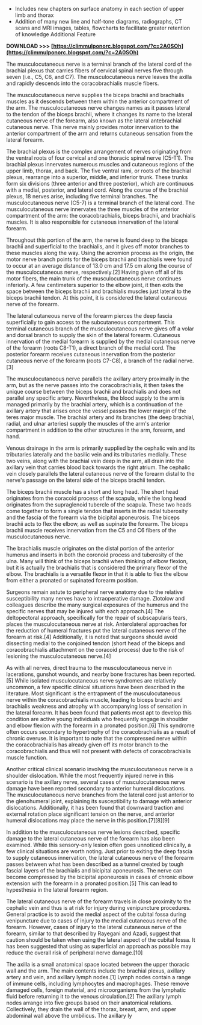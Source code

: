 
 
- Includes new chapters on surface anatomy in each section of upper limb and thorax
 - Addition of many new line and half-tone diagrams, radiographs, CT scans and MRI images, tables, flowcharts to facilitate greater retention of knowledge
 Additional Feature
 
**DOWNLOAD >>> [https://climmulponorc.blogspot.com/?c=2A0SOh](https://climmulponorc.blogspot.com/?c=2A0SOh)**


 
The musculocutaneous nerve is a terminal branch of the lateral cord of the brachial plexus that carries fibers of cervical spinal nerves five through seven (i.e., C5, C6, and C7). The musculocutaneous nerve leaves the axilla and rapidly descends into the coracobrachialis muscle fibers.
 
The musculocutaneous nerve supplies the biceps brachii and brachialis muscles as it descends between them within the anterior compartment of the arm. The musculocutaneous nerve changes names as it passes lateral to the tendon of the biceps brachii, where it changes its name to the lateral cutaneous nerve of the forearm, also known as the lateral antebrachial cutaneous nerve. This nerve mainly provides motor innervation to the anterior compartment of the arm and returns cutaneous sensation from the lateral forearm.
 
The brachial plexus is the complex arrangement of nerves originating from the ventral roots of four cervical and one thoracic spinal nerve (C5-T1). The brachial plexus innervates numerous muscles and cutaneous regions of the upper limb, thorax, and back. The five ventral rami, or roots of the brachial plexus, rearrange into a superior, middle, and inferior trunk. These trunks form six divisions (three anterior and three posterior), which are continuous with a medial, posterior, and lateral cord. Along the course of the brachial plexus, 18 nerves arise, including five terminal branches. The musculocutaneous nerve (C5-7) is a terminal branch of the lateral cord. The musculocutaneous nerve innervates the three muscles of the anterior compartment of the arm: the coracobrachialis, biceps brachii, and brachialis muscles. It is also responsible for cutaneous innervation of the lateral forearm.
 
Throughout this portion of the arm, the nerve is found deep to the biceps brachii and superficial to the brachialis, and it gives off motor branches to these muscles along the way. Using the acromion process as the origin, the motor nerve branch points for the biceps brachii and brachialis were found to occur at an average distance of 13.0 cm and 17.5 cm along the course of the musculocutaneous nerve, respectively.[2] Having given off all of its motor fibers, the main trunk of the musculocutaneous nerve continues inferiorly. A few centimeters superior to the elbow joint, it then exits the space between the biceps brachii and brachialis muscles just lateral to the biceps brachii tendon. At this point, it is considered the lateral cutaneous nerve of the forearm.
 
The lateral cutaneous nerve of the forearm pierces the deep fascia superficially to gain access to the subcutaneous compartment. This terminal cutaneous branch of the musculocutaneous nerve gives off a volar and dorsal branch to supply the skin of the lateral forearm. Cutaneous innervation of the medial forearm is supplied by the medial cutaneous nerve of the forearm (roots C8-T1), a direct branch of the medial cord. The posterior forearm receives cutaneous innervation from the posterior cutaneous nerve of the forearm (roots C7-C8), a branch of the radial nerve.[3]

The musculocutaneous nerve parallels the axillary artery proximally in the arm, but as the nerve passes into the coracobrachialis, it then takes the unique course between the biceps brachii and brachialis and does not parallel any specific artery. Nevertheless, the blood supply to the arm is managed primarily by the brachial artery, which is a continuation of the axillary artery that arises once the vessel passes the lower margin of the teres major muscle. The brachial artery and its branches (the deep brachial, radial, and ulnar arteries) supply the muscles of the arm's anterior compartment in addition to the other structures in the arm, forearm, and hand.
 
Venous drainage in the arm is primarily supplied by the cephalic vein and its tributaries laterally and the basilic vein and its tributaries medially. These two veins, along with the brachial vein deep in the arm, all drain into the axillary vein that carries blood back towards the right atrium. The cephalic vein closely parallels the lateral cutaneous nerve of the forearm distal to the nerve's passage on the lateral side of the biceps brachii tendon.
 
The biceps brachii muscle has a short and long head. The short head originates from the coracoid process of the scapula, while the long head originates from the supraglenoid tubercle of the scapula. These two heads come together to form a single tendon that inserts in the radial tuberosity and the fascia of the forearm via the bicipital aponeurosis. The biceps brachii acts to flex the elbow, as well as supinate the forearm. The biceps brachii muscle receives innervation from the C5 and C6 fibers of the musculocutaneous nerve.
 
The brachialis muscle originates on the distal portion of the anterior humerus and inserts in both the coronoid process and tuberosity of the ulna. Many will think of the biceps brachii when thinking of elbow flexion, but it is actually the brachialis that is considered the primary flexor of the elbow. The brachialis is a versatile flexor in that it is able to flex the elbow from either a pronated or supinated forearm position.
 
Surgeons remain astute to peripheral nerve anatomy due to the relative susceptibility many nerves have to intraoperative damage. Zlotolow and colleagues describe the many surgical exposures of the humerus and the specific nerves that may be injured with each approach.[4] The deltopectoral approach, specifically for the repair of subscapularis tears, places the musculocutaneous nerve at risk. Anterolateral approaches for the reduction of humeral fractures put the lateral cutaneous nerve of the forearm at risk.[4] Additionally, it is noted that surgeons should avoid dissecting medial to the conjoined tendon (short head of the biceps and coracobrachialis attachment on the coracoid process) due to the risk of lesioning the musculocutaneous nerve.[4]
 
As with all nerves, direct trauma to the musculocutaneous nerve in lacerations, gunshot wounds, and nearby bone fractures has been reported.[5] While isolated musculocutaneous nerve syndromes are relatively uncommon, a few specific clinical situations have been described in the literature. Most significant is the entrapment of the musculocutaneous nerve within the coracobrachialis muscle, leading to biceps brachii and brachialis weakness and atrophy with accompanying loss of sensation in the lateral forearm. It has been found that patients most apt to develop this condition are active young individuals who frequently engage in shoulder and elbow flexion with the forearm in a pronated position.[6] This syndrome often occurs secondary to hypertrophy of the coracobrachialis as a result of chronic overuse. It is important to note that the compressed nerve within the coracobrachialis has already given off its motor branch to the coracobrachialis and thus will not present with defects of coracobrachialis muscle function.
 
Another critical clinical scenario involving the musculocutaneous nerve is a shoulder dislocation. While the most frequently injured nerve in this scenario is the axillary nerve, several cases of musculocutaneous nerve damage have been reported secondary to anterior humeral dislocations. The musculocutaneous nerve branches from the lateral cord just anterior to the glenohumeral joint, explaining its susceptibility to damage with anterior dislocations. Additionally, it has been found that downward traction and external rotation place significant tension on the nerve, and anterior humeral dislocations may place the nerve in this position.[7][8][9]
 
In addition to the musculocutaneous nerve lesions described, specific damage to the lateral cutaneous nerve of the forearm has also been examined. While this sensory-only lesion often goes unnoticed clinically, a few clinical situations are worth noting. Just prior to exiting the deep fascia to supply cutaneous innervation, the lateral cutaneous nerve of the forearm passes between what has been described as a tunnel created by tough fascial layers of the brachialis and bicipital aponeurosis. The nerve can become compressed by the bicipital aponeurosis in cases of chronic elbow extension with the forearm in a pronated position.[5] This can lead to hypesthesia in the lateral forearm region.
 
The lateral cutaneous nerve of the forearm travels in close proximity to the cephalic vein and thus is at risk for injury during venipuncture procedures. General practice is to avoid the medial aspect of the cubital fossa during venipuncture due to cases of injury to the medial cutaneous nerve of the forearm. However, cases of injury to the lateral cutaneous nerve of the forearm, similar to that described by Rayegani and Azadi, suggest that caution should be taken when using the lateral aspect of the cubital fossa. It has been suggested that using as superficial an approach as possible may reduce the overall risk of peripheral nerve damage.[10]
 
The axilla is a small anatomical space located between the upper thoracic wall and the arm. The main contents include the brachial plexus, axillary artery and vein, and axillary lymph nodes.[1] Lymph nodes contain a range of immune cells, including lymphocytes and macrophages. These remove damaged cells, foreign material, and microorganisms from the lymphatic fluid before returning it to the venous circulation.[2] The axillary lymph nodes arrange into five groups based on their anatomical relations. Collectively, they drain the wall of the thorax, breast, arm, and upper abdominal wall above the umbilicus. The axillary ly